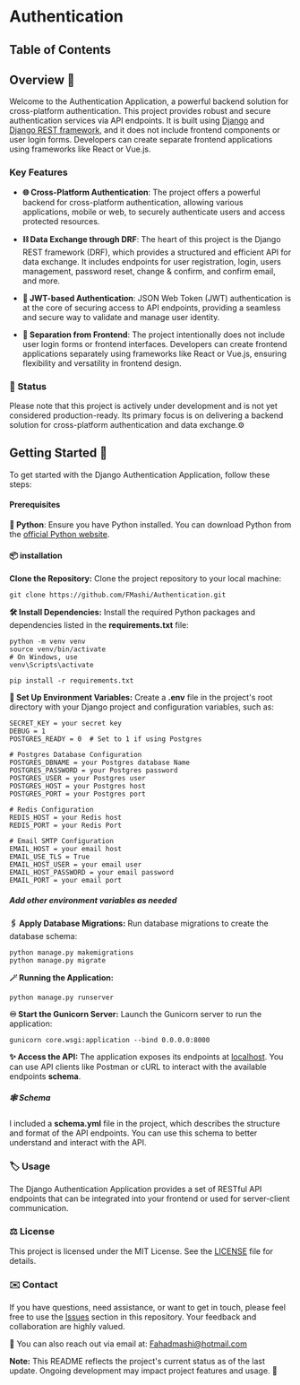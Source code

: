 # Authentication

## Table of Contents

<!-- - [Overview](#overview)
- [Key Features](#key-features)
- [Status](#status)
- [Getting Started](#getting-started)
  - [Prerequisites](#prerequisites)
  - [installation](#installation)
  - [Set Up Environment Variables](#set-up-environment-variables)
  - [Apply Database Migrations](#apply-database-migrations)
  - [Running the Application](#running-the-application)
- [Schema](#schema)
- [Usage](#usage)
- [Contributing](#contributing)
- [License](#license)
- [Contact](#contact) -->

## Overview 🎯

Welcome to the Authentication Application, a powerful backend solution for cross-platform authentication. This project provides robust and secure authentication services via API endpoints. It is built using [Django](https://www.djangoproject.com/) and [Django REST framework](https://www.django-rest-framework.org/), and it does not include frontend components or user login forms. Developers can create separate frontend applications using frameworks like React or Vue.js.

### Key Features

- **🌐 Cross-Platform Authentication**: The project offers a powerful backend for cross-platform authentication, allowing various applications, mobile or web, to securely authenticate users and access protected resources.

- **⛓️ Data Exchange through DRF**: The heart of this project is the Django REST framework (DRF), which provides a structured and efficient API for data exchange. It includes endpoints for user registration, login, users management, password reset, change & confirm, and confirm email, and more.

- **🔐 JWT-based Authentication**: JSON Web Token (JWT) authentication is at the core of securing access to API endpoints, providing a seamless and secure way to validate and manage user identity.

- **🌆 Separation from Frontend**: The project intentionally does not include user login forms or frontend interfaces. Developers can create frontend applications separately using frameworks like React or Vue.js, ensuring flexibility and versatility in frontend design.

### 🌟 Status

Please note that this project is actively under development and is not yet considered production-ready. Its primary focus is on delivering a backend solution for cross-platform authentication and data exchange.⚙️

## Getting Started 🚀

To get started with the Django Authentication Application, follow these steps:

#### Prerequisites

**🐍 Python**: Ensure you have Python installed. You can download Python from the [official Python website](https://www.python.org/downloads/).

#### 📦 installation

**Clone the Repository:** Clone the project repository to your local machine:

    git clone https://github.com/FMashi/Authentication.git

**🛠️ Install Dependencies:** Install the required Python packages and dependencies listed in the **requirements.txt** file:

    python -m venv venv
    source venv/bin/activate
    # On Windows, use
    venv\Scripts\activate

    pip install -r requirements.txt

**🔑 Set Up Environment Variables:** Create a **.env** file in the project's root directory with your Django project and configuration variables, such as:

    SECRET_KEY = your secret key
    DEBUG = 1
    POSTGRES_READY = 0  # Set to 1 if using Postgres

    # Postgres Database Configuration
    POSTGRES_DBNAME = your Postgres database Name
    POSTGRES_PASSWORD = your Postgres password
    POSTGRES_USER = your Postgres user
    POSTGRES_HOST = your Postgres host
    POSTGRES_PORT = your Postgres port

    # Redis Configuration
    REDIS_HOST = your Redis host
    REDIS_PORT = your Redis Port

    # Email SMTP Configuration
    EMAIL_HOST = your email host
    EMAIL_USE_TLS = True
    EMAIL_HOST_USER = your email user
    EMAIL_HOST_PASSWORD = your email password
    EMAIL_PORT = your email port

##### Add other environment variables as needed

**🖇️ Apply Database Migrations:** Run database migrations to create the database schema:

    python manage.py makemigrations
    python manage.py migrate

**🪄 Running the Application:**

    python manage.py runserver

**♾️ Start the Gunicorn Server:** Launch the Gunicorn server to run the application:

    gunicorn core.wsgi:application --bind 0.0.0.0:8000

**✨ Access the API:** The application exposes its endpoints at [localhost](http://localhost:8000). You can use API clients like Postman or cURL to interact with the available endpoints **schema**.

##### 🕸️ Schema

I included a **schema.yml** file in the project, which describes the structure and format of the API endpoints. You can use this schema to better understand and interact with the API.

### 🏷️ Usage

The Django Authentication Application provides a set of RESTful API endpoints that can be integrated into your frontend or used for server-client communication.

### ⚖️ License

This project is licensed under the MIT License. See the [LICENSE](LICENSE) file for details.

### ✉️ Contact

If you have questions, need assistance, or want to get in touch, please feel free to use the [Issues](https://github.com/FMashi/Authentication/issues) section in this repository. Your feedback and collaboration are highly valued.

📧 You can also reach out via email at: Fahadmashi@hotmail.com

**Note:** This README reflects the project's current status as of the last update. Ongoing development may impact project features and usage. 🔧
